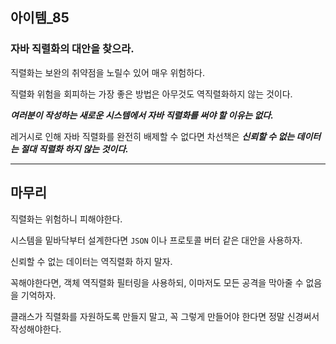 ## 아이템_85

### 자바 직렬화의 대안을 찾으라.

직렬화는 보완의 취약점을 노릴수 있어 매우 위험하다.

직렬화 위험을 회피하는 가장 좋은 방법은 아무것도 역직렬화하지 않는 것이다.


***여러분이 작성하는 새로운 시스템에서 자바 직렬화를 써야 할 이유는 없다.***


레거시로 인해 자바 직렬화를 완전히 배제할 수 없다면 차선책은 ***신뢰할 수 없는 데이터는 절대 직렬화 하지 않는 것이다.***


---

## 마무리

직렬화는 위험하니 피해야한다.

시스템을 밑바닥부터 설계한다면 `JSON` 이나 프로토콜 버터 같은 대안을 사용하자.

신뢰할 수 없는 데이터는 역직렬화 하지 말자.

꼭해야한다면, 객체 역직렬화 필터링을 사용하되, 이마저도 모든 공격을 막아줄 수 없음을 기억하자.

클래스가 직렬화를 자원하도록 만들지 말고, 꼭 그렇게 만들어야 한다면 정말 신경써서 작성해야한다.